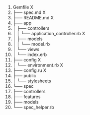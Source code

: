 1.	Gemfile X
2.	├── spec.md X
3.	├── README.md X
4.	├── app
5.	│   ├── controllers
6.	│   │   └── application_controller.rb X
7.	│   ├── models
8.	│   │   └── model.rb
9.	│   └── views
10.	│   └── index.erb
11.	├── config X
12.	│   └── environment.rb X
13.	├── config.ru X
14.	├── public
15.	│   └── stylesheets
16.	└── spec
17.	├── controllers
18.	├── features
19.	├── models
20.	└── spec_helper.rb
